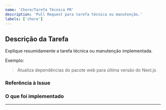 ```yaml
---
name: 'Chore/Tarefa Técnica PR'
description: 'Pull Request para tarefa técnica ou manutenção.'
labels: ['chore']
---
```


## Descrição da Tarefa

Explique resumidamente a tarefa técnica ou manutenção implementada.

Exemplo:

> Atualiza dependências do pacote web para última versão do Next.js

### Referência à Issue

<!-- Informe o número/link da issue relacionada. Exemplo: Closes #123 -->

### O que foi implementado

<!-- Liste tudo que foi entregue, incluindo melhorias ou ajustes além do escopo original -->

---
